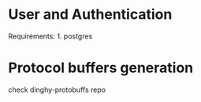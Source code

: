 # User and Authentication

Requirements:
    1. postgres


# Protocol buffers generation
check dinghy-protobuffs repo
